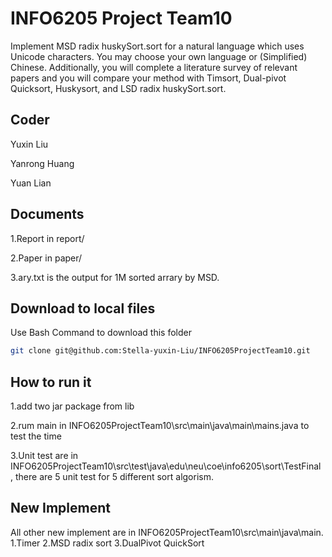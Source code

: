# INFO6205 Project Team10

Implement MSD radix huskySort.sort for a natural language which uses Unicode characters. 
You may choose your own language or (Simplified) Chinese. Additionally, you will complete a 
literature survey of relevant papers and you will compare your method with Timsort, Dual-pivot 
Quicksort, Huskysort, and LSD radix huskySort.sort. 


## Coder

Yuxin Liu

Yanrong Huang

Yuan Lian


## Documents
1.Report in report/

2.Paper in paper/

3.ary.txt is the output for 1M sorted arrary by MSD.


## Download to local files

Use Bash Command to download this folder

```bash
git clone git@github.com:Stella-yuxin-Liu/INFO6205ProjectTeam10.git
```
## How to run it
1.add two jar package from lib

2.rum main in INFO6205ProjectTeam10\src\main\java\main\mains.java to test the time

3.Unit test are in INFO6205ProjectTeam10\src\test\java\edu\neu\coe\info6205\sort\TestFinal , there are 5 unit test for 5 different sort algorism.

## New Implement
All other new implement are in INFO6205ProjectTeam10\src\main\java\main. 
1.Timer
2.MSD radix sort
3.DualPivot QuickSort

